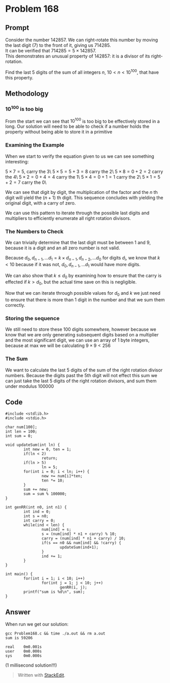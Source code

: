 ﻿# Problem 168
## Prompt 
Consider the number $142857$. We can right-rotate this number by moving the last digit ($7$) to the front of it, giving us $714285$.  
It can be verified that $714285 = 5 \times 142857$.  
This demonstrates an unusual property of $142857$: it is a divisor of its right-rotation.

Find the last $5$ digits of the sum of all integers $n$, $10 < n < 10^{100}$, that have this property.
## Methodology  
### $10^{100}$ is too big
From the start we can see that $10^{100}$ is too big to be effectively stored in a long. Our solution will need to be able to check if a number holds the property without being able to store it in a primitive
### Examining the Example
When we start to verify the equation given to us we can see something interesting: 

$5 \times 7 = 5$, carry the $3$\\
$5 \times 5 = 5+3 = 8$ carry the $2$\\
$5\times 8 = 0 + 2 = 2$ carry the $4$\\
$5 \times 2 = 0 + 4 = 4$ carry the $1$\\
$5 \times 4 = 0 + 1 = 1$ carry the $2$\\
$5 \times 1 = 5 + 2 = 7$ carry the $0$\\

We can see that digit by digit, the multiplication of the factor and the $n$ th digit will yield the $(n+1)$ th digit. This sequence concludes with yielding the original digit, with a carry of zero.

We can use this pattern to iterate through the possible last digits and multipliers to efficiently enumerate all right rotation divisors.
### The Numbers to Check
We can trivially determine that the last digit must be between 1 and 9, because it is a digit and an all zero number is not valid. 

Because $d_0,d_{n-1},\dots d_1 = k\times d_{n-1},d_{n-2},\dots d_0$ for digits $d_i$, we know that $k < 10$ because if it was not, $d_0,d_{n-1},\dots d_1$ would have more digits.

We can also show that $k \leq d_0$ by examining how to ensure that the carry is effected if $k > d_0$, but the actual time save on this is negligible.

Now that we can iterate through possible values for $d_0$ and $k$ we just need to ensure that there is more than 1 digit in the number and that we sum them correctly.
### Storing the sequence
We still need to store these 100 digits somewhere, however because we know that we are only generating subsequent digits based on a multiplier and the most significant digit, we can use an array of 1 byte integers, because at max we will be calculating $9\times9<256$
### The Sum
We want to calculate the last $5$ digits of the sum of the right rotation divisor numbers. Because the digits past the $5$th digit will not effect this sum we can just take the last 5 digits of the right rotation divisors, and sum them under modulus $100000$
## Code
	#include <stdlib.h>
	#include <stdio.h>

	char num[100];
	int len = 100;
	int sum = 0;

	void updateSum(int ln) {
	        int new = 0, ten = 1;
	        if(ln < 2)
	                return;
	        if(ln > 5)
	                ln = 5;
	        for(int i = 0; i < ln; i++) {
	                new += num[i]*ten;
	                ten *= 10;
	        }
	        sum += new;
	        sum = sum % 100000;
	}

	int genRR(int n0, int n1) {
	        int ind = 0;
	        int s = n0;
	        int carry = 0;
	        while(ind < len) {
	                num[ind] = s;
	                s = (num[ind] * n1 + carry) % 10;
	                carry = (num[ind] * n1 + carry) / 10;
	                if(s == n0 && num[ind] && !carry) {
	                        updateSum(ind+1);
	                }
	                ind += 1;
	        }
	}

	int main() {
	        for(int i = 1; i < 10; i++)
	                for(int j = 1; j < 10; j++)
	                        genRR(i, j);
	        printf("sum is %d\n", sum);
	}
## Answer
When run we get our solution:

    gcc Problem168.c && time ./a.out && rm a.out
	sum is 59206

	real    0m0.001s
	user    0m0.000s
	sys     0m0.000s
(1 millisecond solution!!!)
> Written with [StackEdit](https://stackedit.io/).


